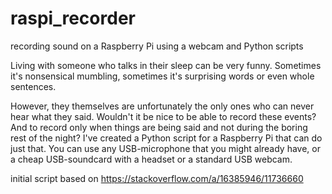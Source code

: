 # raspi_recorder
recording sound on a Raspberry Pi using a webcam and Python scripts

Living with someone who talks in their sleep can be very funny. Sometimes it's nonsensical mumbling, sometimes it's surprising words or even whole sentences. 

However, they themselves are unfortunately the only ones who can never hear what they said. 
Wouldn't it be nice to be able to record these events? And to record only when things are being said and not during the boring rest of the night?
I've created a Python script for a Raspberry Pi that can do just that. You can use any USB-microphone that you might already have, or a cheap USB-soundcard with a headset or a standard USB webcam.

initial script based on https://stackoverflow.com/a/16385946/11736660
